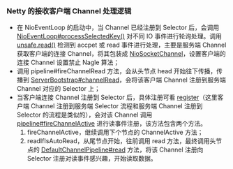 ### Netty 的接收客户端 Channel 处理逻辑

- 在 NioEventLoop 的启动中，当 Channel 已经注册到 Selector 后，会调用 [NioEventLoop#processSelectedKey()](https://github.com/martin-1992/Netty-Notes/blob/master/NioEventLoop/NioEventLoop%20%E7%9A%84%E5%90%AF%E5%8A%A8/processSelectedKeys.md) 对不同 IO 事件进行轮询处理。调用 [unsafe.read()](https://github.com/martin-1992/Netty-Notes/blob/master/%E6%96%B0%E8%BF%9E%E6%8E%A5%E7%9A%84%E6%8E%A5%E5%85%A5/%E6%A3%80%E6%B5%8B%E6%96%B0%E8%BF%9E%E6%8E%A5.md) 检测到 accpet 或 read 事件进行处理，主要是服务端 Channel 获取客户端的连接 Channel，将其包装成 [NioSocketChannel](https://github.com/martin-1992/Netty-Notes/blob/master/%E6%96%B0%E8%BF%9E%E6%8E%A5%E7%9A%84%E6%8E%A5%E5%85%A5/NioSocketChannel.md)，设置客户端的连接 Channel 设置禁止 Nagle 算法；
- 调用 pipeline#fireChannelRead 方法，会从头节点 head 开始往下传播，传播到 [ServerBootstrap#channelRead](https://github.com/martin-1992/Netty-Notes/blob/master/%E6%96%B0%E8%BF%9E%E6%8E%A5%E7%9A%84%E6%8E%A5%E5%85%A5/ServerBootstrap%23channelRead.md)，会将该客户端 Channel 注册到服务端 Channel 对应的 Selector 上；
- 当客户端连接 Channel 注册到 Selector 后，具体注册可看 [register](https://github.com/martin-1992/Netty-Notes/blob/master/Netty%20%E6%9C%8D%E5%8A%A1%E7%AB%AF%E5%90%AF%E5%8A%A8%E8%BF%87%E7%A8%8B/register.md)（这里客户端 Channel 注册到服务端 Selector 流程和服务端 Channel 注册到 Selector 的流程是类似的），会对该 Channel 调用 [pipeline#fireChannelActive](https://github.com/martin-1992/Netty-Notes/blob/master/%E6%96%B0%E8%BF%9E%E6%8E%A5%E7%9A%84%E6%8E%A5%E5%85%A5/pipeline%23fireChannelActive.md) 进行读事件注册，该方法包含两个方法。
  1. fireChannelActive，继续调用下个节点的 ChannelActive 方法；
  2. readIfIsAutoRead，从尾节点开始，往前调用 read 方法，最终调用头节点的 [DefaultChannelPipeline#read](https://github.com/martin-1992/Netty-Notes/blob/master/%E6%96%B0%E8%BF%9E%E6%8E%A5%E7%9A%84%E6%8E%A5%E5%85%A5/DefaultChannelPipeline%23read.md) 方法，将该 Channel 注册向 Selector 注册对读事件感兴趣，开始读取数据。

